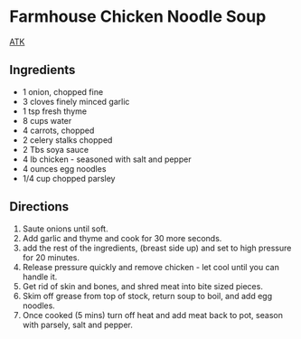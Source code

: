 # Farmhouse Chicken Noodle Soup

[ATK](https://www.youtube.com/watch?v=DjDgbJ0Qfgk)

## Ingredients
* 1 onion, chopped fine
* 3 cloves finely minced garlic
* 1 tsp fresh thyme
* 8 cups water
* 4 carrots, chopped
* 2 celery stalks chopped
* 2 Tbs soya sauce
* 4 lb chicken - seasoned with salt and pepper
* 4 ounces egg noodles
* 1/4 cup chopped parsley

## Directions
1. Saute onions until soft.
2. Add garlic and thyme and cook for 30 more seconds.
3. add the rest of the ingredients, (breast side up) and set to high pressure for 20 minutes.
4. Release pressure quickly and remove chicken - let cool until you can handle it.
5. Get rid of skin and bones, and shred meat into bite sized pieces.
6. Skim off grease from top of stock, return soup to boil, and add egg noodles.
7. Once cooked (5 mins) turn off heat and add meat back to pot, season with parsely, salt and pepper.
